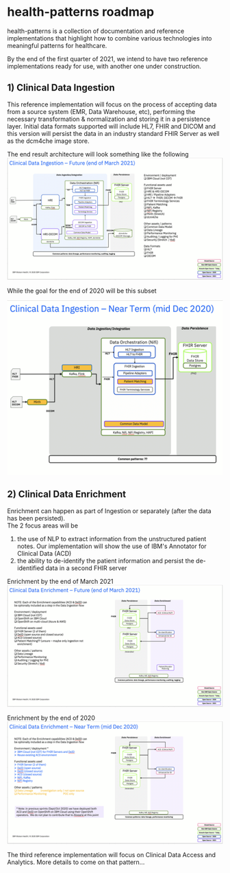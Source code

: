 # health-patterns roadmap
health-patterns is a collection of documentation and reference implementations that highlight how to combine various technologies into meaningful patterns for healthcare.

By the end of the first quarter of 2021, we intend to have two reference implementations ready for use, with another one under construction.


## 1) Clinical Data Ingestion
This reference implementation will focus on the process of accepting data from a source system (EMR, Data Warehouse, etc), performing the necessary transformation & normalization and storing it in a persistence layer.  Initial data formats supported will include HL7, FHIR and DICOM and this version will persist the data in an industry standard FHIR Server as well as the dcm4che image store.

The end result architecture will look something like the following
![Ingestion2021](images/IngestionRoadmap1Q2021.png)

While the goal for the end of 2020 will be this subset


![Ingestion2020](images/IngestionRoadmap2020.png)




## 2) Clinical Data Enrichment
Enrichment can happen as part of Ingestion or separately (after the data has been persisted).  
The 2 focus areas will be
1. the use of NLP to extract information from the unstructured patient notes.  Our implementation will show the use of IBM's Annotator for Clinical Data (ACD)
2. the ability to de-identify the patient information and persist the de-identified data in a second FHIR server

Enrichment by the end of March 2021
![Enrichment2021](images/EnrichmentRoadmap1Q2021.png)

Enrichment by the end of 2020
![Enrichment2020](images/EnrichmentRoadmap2020.png)


The third reference implementation will focus on Clinical Data Access and Analytics.  More details to come on that pattern...

